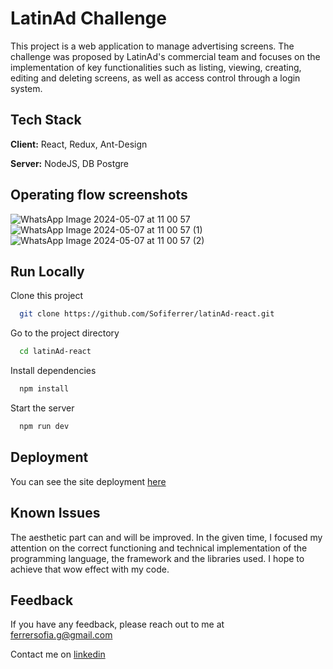 # LatinAd Challenge

This project is a web application to manage advertising screens. The challenge was proposed by LatinAd's commercial team and focuses on the implementation of key functionalities such as listing, viewing, creating, editing and deleting screens, as well as access control through a login system.

## Tech Stack

**Client:** React, Redux, Ant-Design

**Server:** NodeJS, DB Postgre

## Operating flow screenshots

![WhatsApp Image 2024-05-07 at 11 00 57](https://github.com/Sofiferrer/latinAd-react/assets/65264195/47305ad3-ca0d-4066-be95-64d0b840ec26)
![WhatsApp Image 2024-05-07 at 11 00 57 (1)](https://github.com/Sofiferrer/latinAd-react/assets/65264195/09d798d8-ed2f-4126-920a-ebedbffe5d34)
![WhatsApp Image 2024-05-07 at 11 00 57 (2)](https://github.com/Sofiferrer/latinAd-react/assets/65264195/494dc536-1aaf-4311-9273-22bf3e85e4b2)

## Run Locally

Clone this project

```bash
  git clone https://github.com/Sofiferrer/latinAd-react.git
```

Go to the project directory

```bash
  cd latinAd-react
```

Install dependencies

```bash
  npm install
```

Start the server

```bash
  npm run dev
```

## Deployment

You can see the site deployment [here](https://sofiferrer.github.io/latinAd-react/)

## Known Issues

The aesthetic part can and will be improved. In the given time, I focused my attention on the correct functioning and technical implementation of the programming language, the framework and the libraries used. I hope to achieve that wow effect with my code.

## Feedback

If you have any feedback, please reach out to me at ferrersofia.g@gmail.com

Contact me on [linkedin](https://www.linkedin.com/in/sofia-ferrer-038575187/)
